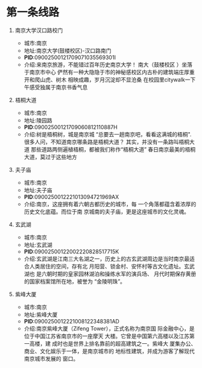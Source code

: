 # 第一条线路

1. 南京大学汉口路校门
    - 城市:南京
    - 地址:南京大学(鼓楼校区)-汉口路南门
    - **PID**:09002500121709071035569301I
    - 介绍:来南京旅游，不能错过百年历史南京大学！ 南大（鼓楼校区 ）坐落于南京市中心 俨然有一种大隐隐于市的神秘感校区内古朴的建筑端庄厚重开和爬山虎、树木 相映成趣，岁月沉淀却不显沧桑 在校园里citywalk一下午感受独属于南京书香气息

2. 梧桐大道
    - 城市:南京
    - 地址:陵园路
    - **PID**:09002500121709060812110887H
    - 介绍:树是梧桐树，城是南京城 “总要去一趟南京吧，看看这满城的梧桐".很多人问，不知道南京哪条路是梧桐大道？ 其实，并没有一条路叫梧桐大道 那些道路两侧遍植梧桐，都被我们称作“梧桐大道” 春日南京最美的梧桐大道，莫过于这些地方

3. 夫子庙
    - 城市:南京
    - 地址:夫子庙
    - **PID**:0900250012221013094721969AX
    - 介绍:南京，这座拥有着六朝古都历史的城市，每 一个角落都蕴含着浓厚的历史文化底蕴。而位于南 京城南的夫子庙，更是这座城市的文化灵魂。

4. 玄武湖
    - 城市:南京
    - 地址:玄武湖
    - **PID**:09002500122002220828517715K
    - 介绍:玄武湖是江南三大名湖之一，历史上的古玄武湖周边是当时南京最适合人类居住的空间，存有北 月阳营、锁金村、安怀村等古文化遗址。玄武湖也 是六朝时期的皇家园林湖泊和操练水军的演兵场、 月代时期保存黄册的国家档案馆所在地，被誉为 “金陵明珠”。

5. 紫峰大厦
    - 城市:南京
    - 地址:紫峰大厦
    - **PID**:0900250012221008122348381AD
    - 介绍:南京紫峰大厦（Zifeng Tower），正式名称为南京国 际金融中心，是位于中国江苏省南京市的一座摩天 大楼。它曾是中国第六高楼以及江苏第一高楼，建 成时也是世界上排名靠前的超高建筑之一。紫峰大 厦集办公、商业、文化娱乐于一体，是南京城市的 地标性建筑，并成为游客了解现代南京城市发展的 窗口。